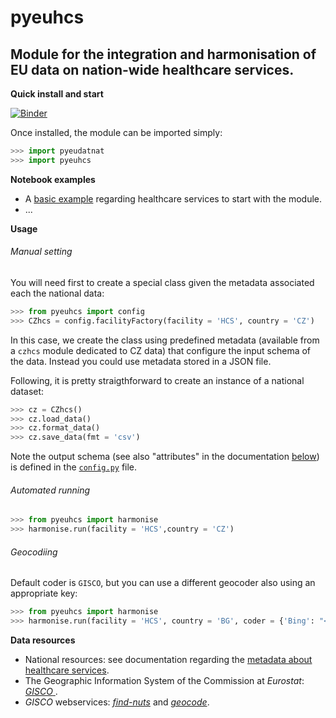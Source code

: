 pyeuhcs
=======

Module for the integration and harmonisation of EU data on nation-wide  healthcare services.
---

**Quick install and start**

[![Binder](https://mybinder.org/badge_logo.svg)](http://mybinder.org/v2/gh/eurostat/healthcare-services/master?filepath=src/geo-py)

Once installed, the module can be imported simply:

```python
>>> import pyeudatnat
>>> import pyeuhcs
```

**Notebook examples**

* A [basic example](https://nbviewer.jupyter.org/github/eurostat/healthcare-services/blob/master/src/geo_py/notebooks/01_HCS_basic_example.ipynb) regarding healthcare services to start with the module.
* ...

**Usage**

###### Manual setting

You will need first to create a special class given the metadata associated each 
the national data:

```python
>>> from pyeuhcs import config
>>> CZhcs = config.facilityFactory(facility = 'HCS', country = 'CZ')
```

In this case, we create the class using predefined metadata (available from a `czhcs` module dedicated to
CZ data) that configure the input schema of the data. Instead you could use metadata stored in a JSON file.

Following, it is pretty straigthforward to create an instance of a national dataset:

```python
>>> cz = CZhcs()
>>> cz.load_data()
>>> cz.format_data()
>>> cz.save_data(fmt = 'csv')
```

Note the output schema (see also "attributes" in the documentation [below](#Data)) is defined in the [`config.py`](config.py) file.

###### Automated running

```python
>>> from pyeuhcs import harmonise
>>> harmonise.run(facility = 'HCS',country = 'CZ')
```

<!-- .. ` -->
###### Geocodiing

Default coder is `GISCO`, but you can use a different geocoder also using an appropriate key:

```python
>>> from pyeuhcs import harmonise
>>> harmonise.run(facility = 'HCS', country = 'BG', coder = {'Bing': "<your_api_key>")
```

**<a name="Data"></a>Data resources**
 
* National resources: see documentation regarding the [metadata about healthcare services](https://github.com/eurostat/healthcare-services/blob/master/docs/GISCO_healthcare_services_metadata.pdf).
* The Geographic Information System of the Commission at _Eurostat_: [_GISCO_ ](http://ec.europa.eu/eurostat/web/gisco/overview).
* _GISCO_ webservices: [_find-nuts_](http://europa.eu/webtools/rest/gisco/nuts/find-nuts.py) and [_geocode_](http://europa.eu/webtools/rest/gisco/api?).
 
